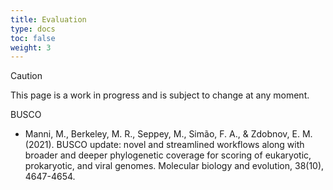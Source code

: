 ```yaml
---
title: Evaluation
type: docs
toc: false
weight: 3
---
```


> [!CAUTION]
>
> This page is a work in progress and is subject to change at any moment.

BUSCO

-   Manni, M., Berkeley, M. R., Seppey, M., Simão, F. A., & Zdobnov, E. M. (2021). BUSCO update: novel and streamlined workflows along with broader and deeper phylogenetic coverage for scoring of eukaryotic, prokaryotic, and viral genomes. Molecular biology and evolution, 38(10), 4647-4654.
